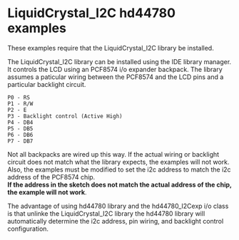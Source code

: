 LiquidCrystal_I2C hd44780 examples
==================================

These examples require that the LiquidCrystal_I2C library be installed.

The LiquidCrystal_I2C library can be installed using the IDE library manager.
It controls the LCD using an PCF8574 i/o expander backpack.
The library assumes a paticular wiring between the PCF8574 and the LCD pins and a particular backlight circuit.
```
P0 - RS
P1 - R/W
P2 - E
P3 - Backlight control (Active High)
P4 - DB4
P5 - DB5
P6 - DB6
P7 - DB7
```
Not all backpacks are wired up this way.
If the actual wiring or backlight circuit does not match what the library expects, the examples will not work.
Also, the examples must be modified to set the i2c address to match the i2c address of the PCF8574 chip.<br>
**If the address in the sketch does not match the actual address of the chip, the example will not work**.

The advantage of using hd44780 library and the hd44780_I2Cexp i/o class is that unlinke the LiquidCrystal_I2C library the hd44780 library will automatically determine the i2c address, pin wiring, and backlight control configuration.
